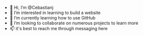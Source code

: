 - 👋 Hi, I’m @Cebastianj
- 👀 I’m interested in learning to build a website
- 🌱 I’m currently learning how to use GitHub
- 💞️ I’m looking to collaborate on numerous projects to learn more
- 📫 it's best to reach me through messaging here

<!---
Cebastianj/Cebastianj is a ✨ special ✨ repository because its `README.md` (this file) appears on your GitHub profile.
You can click the Preview link to take a look at your changes.
--->
